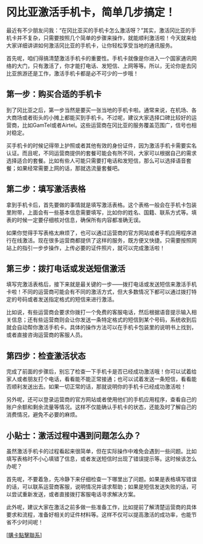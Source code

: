 # 冈比亚激活手机卡，简单几步搞定！

最近有不少朋友问我：“在冈比亚买的手机卡怎么激活呀？”其实，激活冈比亚的手机卡并不复杂，只需要按照几个简单的步骤来操作，就能顺利激活啦！今天就来给大家详细讲讲如何激活冈比亚的手机卡，让你轻松享受当地的通讯服务。

首先呢，咱们得搞清楚激活手机卡的重要性。手机卡就像是你进入一个国家通讯网络的大门，只有激活了，你才能打电话、发短信、上网等等。所以，无论你是去冈比亚旅游还是工作，激活手机卡都是必不可少的一步哦！

## 第一步：购买合适的手机卡

到了冈比亚之后，第一步当然是要买一张当地的手机卡啦。通常来说，在机场、各大商场或者街头的小摊上都能买到手机卡。不过呢，建议大家选择口碑比较好的运营商，比如GamTel或者Airtel。这些运营商在冈比亚的服务覆盖范围广，信号也相对稳定。

买手机卡的时候记得带上护照或者其他有效的身份证件，因为激活手机卡需要实名认证。而且呢，不同运营商提供的套餐可能会有所不同，大家可以根据自己的需求选择适合的套餐。比如有些人可能只需要打电话和发短信，那么可以选择语音套餐；如果经常需要上网的话，那就选流量套餐吧。

## 第二步：填写激活表格

拿到手机卡后，首先要做的事情就是填写激活表格。这个表格一般会在手机卡包装里附带，上面会有一些基本信息需要填写，比如你的姓名、国籍、联系方式等。填表的时候一定要仔细核对信息，确保所有内容都准确无误。

如果你觉得手写表格太麻烦了，也可以通过运营商的官方网站或者手机应用程序进行在线激活。现在很多运营商都提供了这样的服务，既方便又快捷。只需要按照网站上的指引一步步操作，上传必要的证件照片，就可以完成激活啦！

## 第三步：拨打电话或发送短信激活

填写完激活表格后，接下来就是最关键的一步——拨打电话或发送短信来激活手机卡啦！不同的运营商可能会有不同的激活方式，但大多数情况下都可以通过拨打特定的号码或者发送指定格式的短信来进行激活。

比如说，有些运营商会要求你拨打一个免费的客服电话，然后根据语音提示输入相关信息；还有些运营商则会让你发送一条特定格式的短信到某个号码，系统收到后就会自动帮你激活手机卡。具体的操作方法可以在手机卡包装里的说明书上找到，或者直接咨询运营商的客服人员。

## 第四步：检查激活状态

完成了前面的步骤后，别忘了检查一下手机卡是否已经成功激活哦！你可以试着给家人或者朋友打个电话，看看能不能正常接通；也可以试着发送一条短信，看看能否顺利发送出去。如果一切正常的话，那就说明你的手机卡已经成功激活啦！

另外呢，还可以登录运营商的官方网站或者使用他们的手机应用程序，查看自己的账户余额和剩余流量等情况。这样不仅能确认手机卡的状态，还能及时了解自己的消费情况，避免不必要的麻烦。

## 小贴士：激活过程中遇到问题怎么办？

虽然激活手机卡的过程看起来很简单，但在实际操作中难免会遇到一些问题。比如填写表格时不小心填错了信息，或者发送短信时出现了错误提示等。这时候该怎么办呢？

首先呢，不要着急，先冷静下来仔细检查一下哪里出了问题。如果是表格填写错误的话，可以联系运营商客服，说明情况并请求帮助；如果是短信发送失败的话，可以尝试重新发送，或者直接拨打客服电话寻求解决方案。

此外呢，建议大家在激活之前多做一些准备工作，比如提前了解清楚运营商的具体要求和流程，准备好相关的证件材料等。这样不仅可以提高激活的成功率，也能节省不少时间呢！

[[購卡點擊聯系](https://t.me/s/esim1088)]